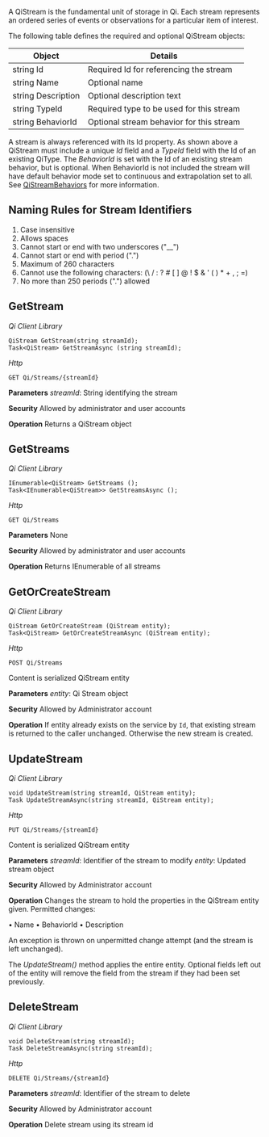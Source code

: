 A QiStream is the fundamental unit of storage in Qi. Each stream represents an ordered series of events or observations for a particular item of interest.

The following table defines the required and optional QiStream objects:

|Object|Details|
|---|---|
|string Id|Required Id for referencing the stream|
|string Name|Optional name|
|string Description|Optional description text|
|string TypeId|Required type to be used for this stream|
|string BehaviorId|Optional stream behavior for this stream|

A stream is always referenced with its Id property. As shown above a QiStream must include a unique *Id* field and a *TypeId* field with the Id of an existing QiType. The *BehaviorId* is set with the Id of an existing stream behavior, but is optional. When BehaviorId is not included the stream will have default behavior mode set to continuous and extrapolation set to all. See [QiStreamBehaviors](https://qi-docs.readthedocs.org/en/latest/QiStreamBehaviors/) for more information.

## Naming Rules for Stream Identifiers
1.	Case insensitive
2.	Allows spaces
3.	Cannot start or end with two underscores ("__")
4.	Cannot start or end with period (".")
4.	Maximum of 260 characters
5.	Cannot use the following characters: (\ / : ? # [ ] @ ! $ & ' ( ) * + , ; =)
6.	No more than 250 periods (".") allowed  

## GetStream
*_Qi Client Library_*
```
QiStream GetStream(string streamId);
Task<QiStream> GetStreamAsync (string streamId);
```

*_Http_*
```
GET Qi/Streams/{streamId}
```

**Parameters**
*streamId*: String identifying the stream

**Security**
Allowed by administrator and user accounts

**Operation**
Returns a QiStream object

## GetStreams
*_Qi Client Library_*
```
IEnumerable<QiStream> GetStreams ();
Task<IEnumerable<QiStream>> GetStreamsAsync ();
```

*_Http_*
```
GET Qi/Streams
```

**Parameters**
None

**Security**
Allowed by administrator and user accounts

**Operation**
Returns IEnumerable of all streams

## GetOrCreateStream
*_Qi Client Library_*
```
QiStream GetOrCreateStream (QiStream entity);
Task<QiStream> GetOrCreateStreamAsync (QiStream entity);
```

*_Http_*
```
POST Qi/Streams
```
Content is serialized QiStream entity

**Parameters**
*entity*: Qi Stream object

**Security**
Allowed by Administrator account

**Operation**
If entity already exists on the service by `Id`, that existing stream is returned to the caller unchanged. Otherwise the new stream is created.

## UpdateStream
*_Qi Client Library_*
```
void UpdateStream(string streamId, QiStream entity);
Task UpdateStreamAsync(string streamId, QiStream entity);
```

*_Http_*
```
PUT Qi/Streams/{streamId}
```
Content is serialized QiStream entity

**Parameters**
*streamId*: Identifier of the stream to modify
*entity*: Updated stream object

**Security**
Allowed by Administrator account

**Operation**
Changes the stream to hold the properties in the QiStream entity given.
Permitted changes:

•	Name
•	BehaviorId
•	Description

An exception is thrown on unpermitted change attempt (and the stream is left unchanged). 

The *UpdateStream()* method applies the entire entity. Optional fields left out of the entity will remove the field from the stream if they had been set previously. 

## DeleteStream
*_Qi Client Library_*
```
void DeleteStream(string streamId);
Task DeleteStreamAsync(string streamId);
```

*_Http_*
```
DELETE Qi/Streams/{streamId}
```

**Parameters**
*streamId*: Identifier of the stream to delete

**Security**
Allowed by Administrator account

**Operation**
Delete stream using its stream id

